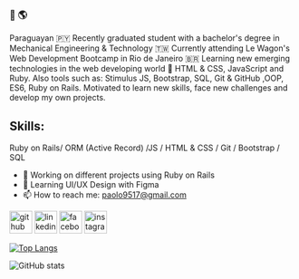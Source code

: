 ### 👋 🌎

Paraguayan 🇵🇾  Recently graduated student with a bachelor's degree in Mechanical Engineering & Technology 🇹🇼
Currently attending Le Wagon's Web Development Bootcamp in Rio de Janeiro 🇧🇷 Learning new emerging technologies in the web developing world 💫 
HTML & CSS, JavaScript and Ruby. Also tools such as: Stimulus JS, Bootstrap, SQL, Git & GitHub ,OOP, ES6, Ruby on Rails. 
Motivated to learn new skills, face new challenges and develop my own projects.

## Skills: 
Ruby on Rails/ ORM (Active Record) /JS / HTML & CSS / Git / Bootstrap / SQL

- 🔭 Working on different projects using Ruby on Rails 
- 🌱 Learning UI/UX Design with Figma
- 📫 How to reach me: paolo9517@gmail.com


[<img src='https://cdn.jsdelivr.net/npm/simple-icons@3.0.1/icons/github.svg' alt='github' height='40'>](https://github.com/Paolovg95)  [<img src='https://cdn.jsdelivr.net/npm/simple-icons@3.0.1/icons/linkedin.svg' alt='linkedin' height='40'>](https://www.linkedin.com/in/https://www.linkedin.com/in/paolo-vargas-de-gasperi-817926174//)  [<img src='https://cdn.jsdelivr.net/npm/simple-icons@3.0.1/icons/facebook.svg' alt='facebook' height='40'>](https://www.facebook.com/https://www.facebook.com/paolo.vargasdegasperi/)  [<img src='https://cdn.jsdelivr.net/npm/simple-icons@3.0.1/icons/instagram.svg' alt='instagram' height='40'>](https://www.instagram.com/paolovardg/)  

[![Top Langs](https://github-readme-stats.vercel.app/api/top-langs/?username=Paolovg95)](https://github.com/anuraghazra/github-readme-stats)

![GitHub stats](https://github-readme-stats.vercel.app/api?username=Paolovg95&show_icons=true&count_private=true)  


